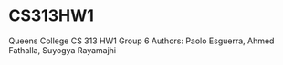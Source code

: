 # CS313HW1
Queens College CS 313 HW1 Group 6
Authors: Paolo Esguerra, Ahmed Fathalla, Suyogya Rayamajhi
